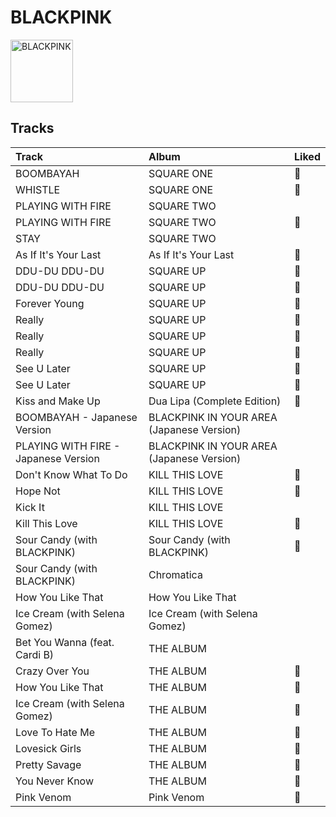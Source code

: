 
# BLACKPINK


<img src="https://i.scdn.co/image/ab6761610000e5eb7b6160c954c6a5b7d4756608" alt="BLACKPINK" width="100" />

## Tracks

| Track                                | Album                                     | Liked   |
|:-------------------------------------|:------------------------------------------|:--------|
| BOOMBAYAH                            | SQUARE ONE                                | 💚       |
| WHISTLE                              | SQUARE ONE                                | 💚       |
| PLAYING WITH FIRE                    | SQUARE TWO                                |         |
| PLAYING WITH FIRE                    | SQUARE TWO                                | 💚       |
| STAY                                 | SQUARE TWO                                |         |
| As If It's Your Last                 | As If It's Your Last                      | 💚       |
| DDU-DU DDU-DU                        | SQUARE UP                                 | 💚       |
| DDU-DU DDU-DU                        | SQUARE UP                                 | 💚       |
| Forever Young                        | SQUARE UP                                 | 💚       |
| Really                               | SQUARE UP                                 | 💚       |
| Really                               | SQUARE UP                                 | 💚       |
| Really                               | SQUARE UP                                 | 💚       |
| See U Later                          | SQUARE UP                                 | 💚       |
| See U Later                          | SQUARE UP                                 | 💚       |
| Kiss and Make Up                     | Dua Lipa (Complete Edition)               | 💚       |
| BOOMBAYAH - Japanese Version         | BLACKPINK IN YOUR AREA (Japanese Version) |         |
| PLAYING WITH FIRE - Japanese Version | BLACKPINK IN YOUR AREA (Japanese Version) |         |
| Don't Know What To Do                | KILL THIS LOVE                            | 💚       |
| Hope Not                             | KILL THIS LOVE                            | 💚       |
| Kick It                              | KILL THIS LOVE                            |         |
| Kill This Love                       | KILL THIS LOVE                            | 💚       |
| Sour Candy (with BLACKPINK)          | Sour Candy (with BLACKPINK)               | 💚       |
| Sour Candy (with BLACKPINK)          | Chromatica                                |         |
| How You Like That                    | How You Like That                         |         |
| Ice Cream (with Selena Gomez)        | Ice Cream (with Selena Gomez)             |         |
| Bet You Wanna (feat. Cardi B)        | THE ALBUM                                 |         |
| Crazy Over You                       | THE ALBUM                                 | 💚       |
| How You Like That                    | THE ALBUM                                 | 💚       |
| Ice Cream (with Selena Gomez)        | THE ALBUM                                 | 💚       |
| Love To Hate Me                      | THE ALBUM                                 | 💚       |
| Lovesick Girls                       | THE ALBUM                                 | 💚       |
| Pretty Savage                        | THE ALBUM                                 | 💚       |
| You Never Know                       | THE ALBUM                                 | 💚       |
| Pink Venom                           | Pink Venom                                | 💚       |